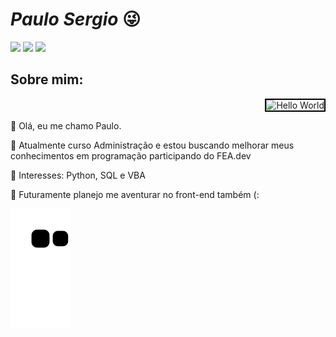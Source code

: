 # _Paulo Sergio_ 😜

<div>  
  <a href="https://instagram.com/lauposergio" target="_blank"><img src="https://img.shields.io/badge/-Instagram-%23E4405F?style=for-the-badge&logo=instagram&logoColor=white" target="_blank"></a>
  <a href="https://www.twitch.tv/lauposergio" target="_blank"><img src="https://img.shields.io/badge/Twitch-9146FF?style=for-the-badge&logo=twitch&logoColor=white" target="_blank"></a>
  <a href="https://www.linkedin.com/in/paulosergio-" target="_blank"><img src="https://img.shields.io/badge/-LinkedIn-%230077B5?style=for-the-badge&logo=linkedin&logoColor=white" target="_blank"></a>
</div>

## Sobre mim:
<div display="inline-block">
<div style="text-align: right;">
  <img src="https://images.squarespace-cdn.com/content/v1/593df14037c58172ed4d5ac9/1497734101092-YV4MY8JSHRJ5KG3HF8T2/helloworld.png?format=1000w" alt="Hello World" style="width: 300px; height: 200px; border: 2px solid black;">
 <p align="left"> 🫡 Olá, eu me chamo Paulo. </p>
 <p align="left">📘 Atualmente curso Administração e estou buscando melhorar meus conhecimentos em programação participando do FEA.dev</p> 
 <p align="left">🧠 Interesses: Python, SQL e VBA </p>
 <p align="left">🍃 Futuramente planejo me aventurar no front-end também (: </p>

</div>

![Snake animation](snake_gif_github.svg) 
